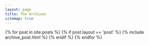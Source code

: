 ```yaml
---
layout: page
title: The Archives
sitemap: true
---
```


<div class="archives" itemscope itemtype="http://schema.org/Blog">
{% for post in site.posts %}
{% if post.layout == 'post' %}
	{% include archive_post.html %}
{% endif %}
{% endfor %}
  </ul>
</div>

